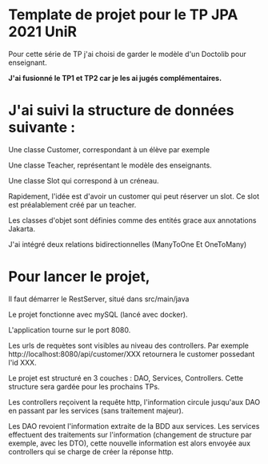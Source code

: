 # Template de projet pour le TP JPA 2021 UniR

Pour cette série de TP j'ai choisi de garder le modèle d'un Doctolib pour enseignant.

**J'ai fusionné le TP1 et TP2 car je les ai jugés complémentaires.**

# J'ai suivi la structure de données suivante : 

Une classe Customer, correspondant à un élève par exemple

Une classe Teacher, représentant le modèle des enseignants.

Une classe Slot qui correspond à un créneau. 

Rapidement, l'idée est d'avoir un customer qui peut réserver un slot. Ce slot est préalablement créé par un teacher.

Les classes d'objet sont définies comme des entités grace aux annotations Jakarta.

J'ai intégré deux relations bidirectionnelles (ManyToOne Et OneToMany)

# Pour lancer le projet, 

Il faut démarrer le RestServer, situé dans src/main/java

Le projet fonctionne avec mySQL (lancé avec docker).

L'application tourne sur le port 8080.

Les urls de requètes sont visibles au niveau des controllers. Par exemple http://localhost:8080/api/customer/XXX retournera le customer possedant l'id XXX.

Le projet est structuré en 3 couches : DAO, Services, Controllers.
Cette structure sera gardée pour les prochains TPs.

Les controllers reçoivent la requête http, l'information circule jusqu'aux DAO en passant par les services (sans traitement majeur). 

Les DAO revoient l'information extraite de la BDD aux services. Les services effectuent des traitements sur l'information (changement de structure par exemple, avec les DTO), cette nouvelle information est alors envoyée aux controllers qui se charge de créer la réponse http.




